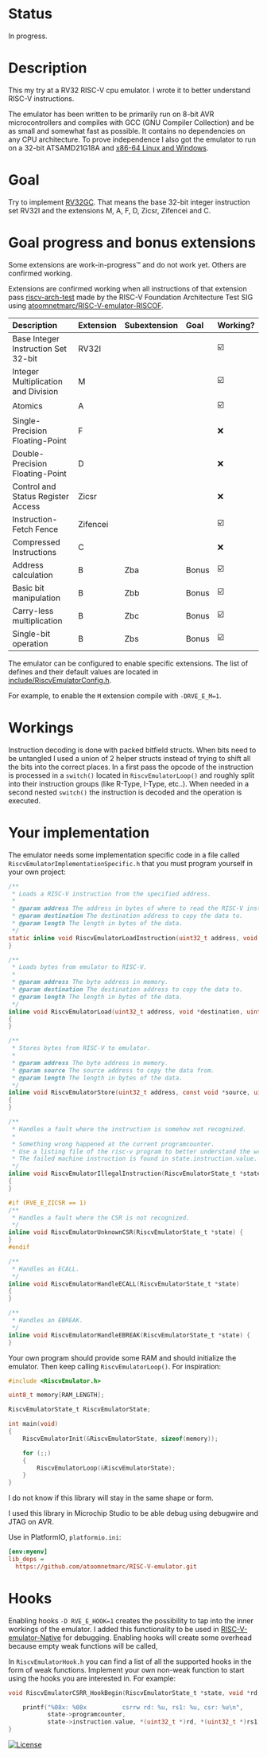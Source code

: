 # Status

In progress.

# Description

This my try at a RV32 RISC-V cpu emulator. I wrote it to better understand RISC-V instructions.

The emulator has been written to be primarily run on 8-bit AVR microcontrollers and compiles with GCC (GNU Compiler Collection) and be as small and somewhat fast as possible. It contains no dependencies on any CPU architecture. To prove independence I also got the emulator to run on a 32-bit ATSAMD21G18A and [x86-64 Linux and Windows](https://github.com/atoomnetmarc/RISC-V-emulator-Native).

# Goal

Try to implement [RV32GC](https://en.wikipedia.org/wiki/RISC-V#ISA_base_and_extensions). That means the base 32-bit integer instruction set RV32I and the extensions M, A, F, D, Zicsr, Zifencei and C.

# Goal progress and bonus extensions

Some extensions are work-in-progress™ and do not work yet. Others are confirmed working.

Extensions are confirmed working when all instructions of that extension pass [riscv-arch-test](https://github.com/riscv-non-isa/riscv-arch-test) made by the RISC-V Foundation Architecture Test SIG using [atoomnetmarc/RISC-V-emulator-RISCOF](https://github.com/atoomnetmarc/RISC-V-emulator-RISCOF).

| Description                         | Extension | Subextension  | Goal  | Working?                |
| :--                                 | :--       | :--           | :--   | :--                     |
| Base Integer Instruction Set 32-bit | RV32I     |               |       | :ballot_box_with_check: |
| Integer Multiplication and Division | M         |               |       | :ballot_box_with_check: |
| Atomics                             | A         |               |       | :ballot_box_with_check: |
| Single-Precision Floating-Point     | F         |               |       | :x:                     |
| Double-Precision Floating-Point     | D         |               |       | :x:                     |
| Control and Status Register Access  | Zicsr     |               |       | :x:                     |
| Instruction-Fetch Fence             | Zifencei  |               |       | :ballot_box_with_check: |
| Compressed Instructions             | C         |               |       | :x:                     |
| Address calculation                 | B         | Zba           | Bonus | :ballot_box_with_check: |
| Basic bit manipulation              | B         | Zbb           | Bonus | :ballot_box_with_check: |
| Carry-less multiplication           | B         | Zbc           | Bonus | :ballot_box_with_check: |
| Single-bit operation                | B         | Zbs           | Bonus | :ballot_box_with_check: |

The emulator can be configured to enable specific extensions. The list of defines and their default values are located in [include/RiscvEmulatorConfig.h](include/RiscvEmulatorConfig.h).

For example, to enable the `M` extension compile with `-DRVE_E_M=1`.

# Workings

Instruction decoding is done with packed bitfield structs. When bits need to be untangled I used a union of 2 helper structs instead of trying to shift all the bits into the correct places.
In a first pass the opcode of the instruction is processed in a `switch()` located in `RiscvEmulatorLoop()` and roughly split into their instruction groups (like R-Type, I-Type, etc..). When needed in a second nested `switch()` the instruction is decoded and the operation is executed.

# Your implementation

The emulator needs some implementation specific code in a file called `RiscvEmulatorImplementationSpecific.h` that you must program yourself in your own project:

```c
/**
 * Loads a RISC-V instruction from the specified address.
 *
 * @param address The address in bytes of where to read the RISC-V instruction.
 * @param destination The destination address to copy the data to.
 * @param length The length in bytes of the data.
 */
static inline void RiscvEmulatorLoadInstruction(uint32_t address, void *destination, uint8_t length) {
}

/**
 * Loads bytes from emulator to RISC-V.
 *
 * @param address The byte address in memory.
 * @param destination The destination address to copy the data to.
 * @param length The length in bytes of the data.
 */
inline void RiscvEmulatorLoad(uint32_t address, void *destination, uint8_t length)
{
}

/**
 * Stores bytes from RISC-V to emulator.
 *
 * @param address The byte address in memory.
 * @param source The source address to copy the data from.
 * @param length The length in bytes of the data.
 */
inline void RiscvEmulatorStore(uint32_t address, const void *source, uint8_t length)
{
}

/**
 * Handles a fault where the instruction is somehow not recognized.
 *
 * Something wrong happened at the current programcounter.
 * Use a listing file of the risc-v program to better understand the wrong.
 * The failed machine instruction is found in state.instruction.value.
 */
inline void RiscvEmulatorIllegalInstruction(RiscvEmulatorState_t *state)
{
}

#if (RVE_E_ZICSR == 1)
/**
 * Handles a fault where the CSR is not recognized.
 */
inline void RiscvEmulatorUnknownCSR(RiscvEmulatorState_t *state) {
}
#endif

/**
 * Handles an ECALL.
 */
inline void RiscvEmulatorHandleECALL(RiscvEmulatorState_t *state)
{
}

/**
 * Handles an EBREAK.
 */
inline void RiscvEmulatorHandleEBREAK(RiscvEmulatorState_t *state) {
}
```

Your own program should provide some RAM and should initialize the emulator. Then keep calling `RiscvEmulatorLoop()`. For inspiration:

```c
#include <RiscvEmulator.h>

uint8_t memory[RAM_LENGTH];

RiscvEmulatorState_t RiscvEmulatorState;

int main(void)
{
    RiscvEmulatorInit(&RiscvEmulatorState, sizeof(memory));

    for (;;)
    {
        RiscvEmulatorLoop(&RiscvEmulatorState);
    }
}
```

I do not know if this library will stay in the same shape or form.

I used this library in Microchip Studio to be able debug using debugwire and JTAG on AVR.

Use in PlatformIO, `platformio.ini`:
```ini
[env:myenv]
lib_deps =
  https://github.com/atoomnetmarc/RISC-V-emulator.git
```

# Hooks

Enabling hooks `-D RVE_E_HOOK=1` creates the possibility to tap into the inner workings of the emulator. I added this functionality to be used in [RISC-V-emulator-Native](https://github.com/atoomnetmarc/RISC-V-emulator-Native) for debugging. Enabling hooks will create some overhead because empty weak functions will be called,

In `RiscvEmulatorHook.h` you can find a list of all the supported hooks in the form of weak functions. Implement your own non-weak function to start using the hooks you are interested in. For example:

```c
void RiscvEmulatorCSRR_HookBegin(RiscvEmulatorState_t *state, void *rd, const void *rs1, void *csr) {

    printf("%08x: %08x          csrrw rd: %u, rs1: %u, csr: %u\n",
           state->programcounter,
           state->instruction.value, *(uint32_t *)rd, *(uint32_t *)rs1, *(uint32_t *)csr);
}
```

[![License](https://img.shields.io/badge/License-Apache%202.0-blue.svg)](https://opensource.org/licenses/Apache-2.0)
